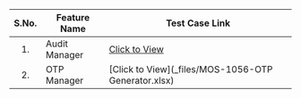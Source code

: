 |**S.No.**|**Feature Name**|**Test Case Link**|
|:------:|-----|---|
|1.|Audit Manager|[Click to View](_files/MOS-8-441-829-AuditManager.xlsx)|
|2.|OTP Manager|[Click to View](_files/MOS-1056-OTP Generator.xlsx)|